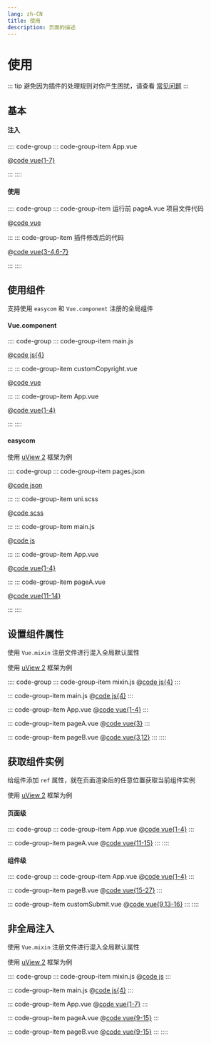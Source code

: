 ```yaml
---
lang: zh-CN
title: 使用
description: 页面的描述
---
```


<Modal />

# 使用

::: tip
避免因为插件的处理规则对你产生困扰，请查看
[常见问题](./precautions.md)
:::

## 基本

#### 注入

:::: code-group
::: code-group-item App.vue

@[code vue{1-7}](../code/use/1/App.vue)

:::
::::

#### 使用

:::: code-group
::: code-group-item 运行前 pageA.vue 项目文件代码

@[code vue](../code/use/1/beforePageA.vue)

:::
::: code-group-item 插件修改后的代码

@[code vue{3-4,6-7}](../code/use/1/afterPageA.vue)

:::
::::

## 使用组件

支持使用 `easycom` 和 `Vue.component` 注册的全局组件

#### Vue.component

:::: code-group
::: code-group-item main.js

@[code js{4}](../code/use/2/main.js)

:::
::: code-group-item customCopyright.vue

@[code vue](../code/use/2/customCopyright.vue)

:::
::: code-group-item App.vue

@[code vue{1-4}](../code/use/2/App.vue)

:::
::::

#### easycom

使用 [uView 2](https://www.uviewui.com) 框架为例

:::: code-group
::: code-group-item pages.json

@[code json](../code/use/3/pages.json)

:::
::: code-group-item uni.scss

@[code scss](../code/use/3/uni.scss)

:::
::: code-group-item main.js

@[code js](../code/use/3/main.js)

:::
::: code-group-item App.vue

@[code vue{1-4}](../code/use/3/App.vue)

:::
::: code-group-item pageA.vue

@[code vue{11-14}](../code/use/3/pageA.vue)

:::
::::

## 设置组件属性

使用 `Vue.mixin` 注册文件进行混入全局默认属性

使用 [uView 2](https://www.uviewui.com) 框架为例

:::: code-group
::: code-group-item mixin.js
@[code js{4}](../code/use/4/mixin.js)
:::

::: code-group-item main.js
@[code js{4}](../code/use/4/main.js)
:::

::: code-group-item App.vue
@[code vue{1-4}](../code/use/4/app.vue)
:::

::: code-group-item pageA.vue
@[code vue{3}](../code/use/4/pageA.vue)
:::

::: code-group-item pageB.vue
@[code vue{3,12}](../code/use/4/pageB.vue)
:::
::::

## 获取组件实例

给组件添加 `ref` 属性，就在页面渲染后的任意位置获取当前组件实例

使用 [uView 2](https://www.uviewui.com) 框架为例

#### 页面级

:::: code-group
::: code-group-item App.vue
@[code vue{1-4}](../code/use/5/App.vue)
:::

::: code-group-item pageA.vue
@[code vue{11-15}](../code/use/5/pageA.vue)
:::
::::

#### 组件级

:::: code-group
::: code-group-item App.vue
@[code vue{1-4}](../code/use/5/App.vue)
:::

::: code-group-item pageB.vue
@[code vue{15-27}](../code/use/5/pageB.vue)
:::

::: code-group-item customSubmit.vue
@[code vue{9,13-16}](../code/use/5/customSubmit.vue)
:::
::::

## 非全局注入

使用 `Vue.mixin` 注册文件进行混入全局默认属性

使用 [uView 2](https://www.uviewui.com) 框架为例

:::: code-group
::: code-group-item mixin.js
@[code js](../code/use/6/mixin.js)
:::

::: code-group-item main.js
@[code js{4}](../code/use/6/main.js)
:::

::: code-group-item App.vue
@[code vue{1-7}](../code/use/6/App.vue)
:::

::: code-group-item pageA.vue
@[code vue{9-15}](../code/use/6/pageA.vue)
:::

::: code-group-item pageB.vue
@[code vue{9-15}](../code/use/6/pageB.vue)
:::
::::
